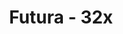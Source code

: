 ---
title: Futura - 32x
permalink: /article/compliance32xAddons/Futura
comments: true
comments-id: Futura
header-img: article/compliance32xAddons/Futura.png

long_text: 'The futuristic look of netherite armor and tools with visible enchants (max levels).<br>List of visible enchants:<ul><li>Sharpness</li><li>Fire Aspect</li><li>Efficency</li><li>Fortune</li><li>Silk Touch</li><li>Flame</li><li>Mending</li></ul><br><strong>Requires OptiFine Settings: Animated textures, Emissive texturse, Custom Item Textures (CIT)</strong>'

authors:
  - Neluś

download: 
  - 1.16: 
    - https://github.com/Compliance-Resource-Pack/Compliance-Addons/raw/master/32x/Futura/Futura%201.16.zip
---
